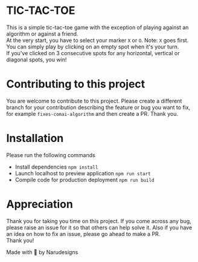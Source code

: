 # TIC-TAC-TOE
This is a simple tic-tac-toe game with the exception of playing against an algorithm or against a friend. <br>
At the very start, you have to select your marker `X` or `O`. Note: `X` goes first. <br>
You can simply play by clicking on an empty spot when it's your turn. <br>
If you've clicked on 3 consecutive spots for any horizontal, vertical or diagonal spots, you win!

# Contributing to this project
You are welcome to contribute to this project. Please create a different branch for your contribution describing the feature or bug you want to fix, for example `fixes-comai-algorithm` and then create a PR.
Thank you.

# Installation
Please run the following commands <br>
* Install dependencies
`npm install`
* Launch localhost to preview application
`npm run start`
* Compile code for production deployment
`npm run build`

# Appreciation
Thank you for taking you time on this project. If you come across any bug, please raise an issue for it so that others can help solve it. Also if you have an idea on how to fix an issue, please go ahead to make a PR. <br>
Thank you!

Made with 💜 by Narudesigns